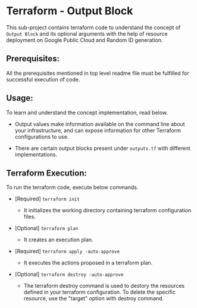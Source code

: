 # Terraform - Output Block
This sub-project contains terraform code to understand the concept of `Output Block` and its optional arguments with the help of resource deployment on Google Public Cloud and Random ID generation.

## Prerequisites:
All the prerequisites mentioned in top level readme file must be fulfilled for successful execution of code.

## Usage:
To learn and understand the concept implementation, read below.

-   Output values make information available on the command line about your infrastructure, and can expose information for other Terraform configurations to use.

-   There are certain output blocks present under `outputs.tf` with different implementations.

## Terraform Execution:
To run the terraform code, execute below commands.

-   [Required] `terraform init`
    -   It initializes the working directory containing terraform configuration files.

-   [Optional] `terraform plan`
    -   It creates an execution plan.

-   [Required] `terraform apply -auto-approve`
    -   It executes the actions proposed in a terraform plan.

-   [Optional] `terraform destroy -auto-approve`
    -   The terraform destroy command is used to destory the resources defined in your terraform configuration. To delete the specific resource, use the "target" option with destroy command.